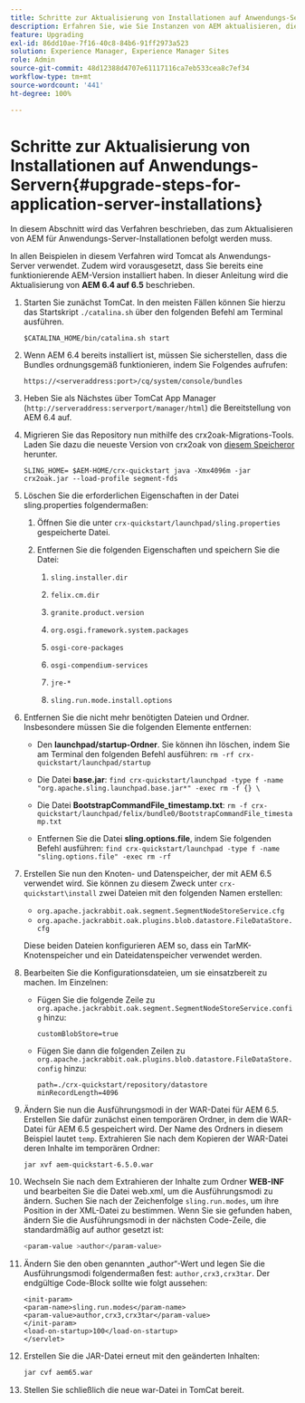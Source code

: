 ```yaml
---
title: Schritte zur Aktualisierung von Installationen auf Anwendungs-Servern
description: Erfahren Sie, wie Sie Instanzen von AEM aktualisieren, die über Anwendungs-Server bereitgestellt werden.
feature: Upgrading
exl-id: 86dd10ae-7f16-40c8-84b6-91ff2973a523
solution: Experience Manager, Experience Manager Sites
role: Admin
source-git-commit: 48d12388d4707e61117116ca7eb533cea8c7ef34
workflow-type: tm+mt
source-wordcount: '441'
ht-degree: 100%

---
```


# Schritte zur Aktualisierung von Installationen auf Anwendungs-Servern{#upgrade-steps-for-application-server-installations}

In diesem Abschnitt wird das Verfahren beschrieben, das zum Aktualisieren von AEM für Anwendungs-Server-Installationen befolgt werden muss.

In allen Beispielen in diesem Verfahren wird Tomcat als Anwendungs-Server verwendet. Zudem wird vorausgesetzt, dass Sie bereits eine funktionierende AEM-Version installiert haben. In dieser Anleitung wird die Aktualisierung von **AEM 6.4 auf 6.5** beschrieben.

1. Starten Sie zunächst TomCat. In den meisten Fällen können Sie hierzu das Startskript `./catalina.sh` über den folgenden Befehl am Terminal ausführen.

   ```shell
   $CATALINA_HOME/bin/catalina.sh start
   ```

1. Wenn AEM 6.4 bereits installiert ist, müssen Sie sicherstellen, dass die Bundles ordnungsgemäß funktionieren, indem Sie Folgendes aufrufen:

   ```shell
   https://<serveraddress:port>/cq/system/console/bundles
   ```

1. Heben Sie als Nächstes über TomCat App Manager (`http://serveraddress:serverport/manager/html`) die Bereitstellung von AEM 6.4 auf.

1. Migrieren Sie das Repository nun mithilfe des crx2oak-Migrations-Tools. Laden Sie dazu die neueste Version von crx2oak von [diesem Speicheror](https://repo1.maven.org/maven2/com/adobe/granite/crx2oak/) herunter.

   ```shell
   SLING_HOME= $AEM-HOME/crx-quickstart java -Xmx4096m -jar crx2oak.jar --load-profile segment-fds
   ```

1. Löschen Sie die erforderlichen Eigenschaften in der Datei sling.properties folgendermaßen:

   1. Öffnen Sie die unter `crx-quickstart/launchpad/sling.properties` gespeicherte Datei.
   1. Entfernen Sie die folgenden Eigenschaften und speichern Sie die Datei:

      1. `sling.installer.dir`

      1. `felix.cm.dir`

      1. `granite.product.version`

      1. `org.osgi.framework.system.packages`

      1. `osgi-core-packages`

      1. `osgi-compendium-services`

      1. `jre-*`

      1. `sling.run.mode.install.options`

1. Entfernen Sie die nicht mehr benötigten Dateien und Ordner. Insbesondere müssen Sie die folgenden Elemente entfernen:

   * Den **launchpad/startup-Ordner**. Sie können ihn löschen, indem Sie am Terminal den folgenden Befehl ausführen: `rm -rf crx-quickstart/launchpad/startup`

   * Die Datei **base.jar**: `find crx-quickstart/launchpad -type f -name "org.apache.sling.launchpad.base.jar*" -exec rm -f {} \`

   * Die Datei **BootstrapCommandFile_timestamp.txt**: `rm -f crx-quickstart/launchpad/felix/bundle0/BootstrapCommandFile_timestamp.txt`

   * Entfernen Sie die Datei **sling.options.file**, indem Sie folgenden Befehl ausführen: `find crx-quickstart/launchpad -type f -name "sling.options.file" -exec rm -rf`

1. Erstellen Sie nun den Knoten- und Datenspeicher, der mit AEM 6.5 verwendet wird. Sie können zu diesem Zweck unter `crx-quickstart\install` zwei Dateien mit den folgenden Namen erstellen:

   * `org.apache.jackrabbit.oak.segment.SegmentNodeStoreService.cfg`
   * `org.apache.jackrabbit.oak.plugins.blob.datastore.FileDataStore.cfg`

   Diese beiden Dateien konfigurieren AEM so, dass ein TarMK-Knotenspeicher und ein Dateidatenspeicher verwendet werden.

1. Bearbeiten Sie die Konfigurationsdateien, um sie einsatzbereit zu machen. Im Einzelnen:

   * Fügen Sie die folgende Zeile zu `org.apache.jackrabbit.oak.segment.SegmentNodeStoreService.config` hinzu:

     `customBlobStore=true`

   * Fügen Sie dann die folgenden Zeilen zu `org.apache.jackrabbit.oak.plugins.blob.datastore.FileDataStore.config` hinzu:

     ```
     path=./crx-quickstart/repository/datastore
     minRecordLength=4096
     ```

1. Ändern Sie nun die Ausführungsmodi in der WAR-Datei für AEM 6.5. Erstellen Sie dafür zunächst einen temporären Ordner, in dem die WAR-Datei für AEM 6.5 gespeichert wird. Der Name des Ordners in diesem Beispiel lautet `temp`. Extrahieren Sie nach dem Kopieren der WAR-Datei deren Inhalte im temporären Ordner:

   ```
   jar xvf aem-quickstart-6.5.0.war
   ```

1. Wechseln Sie nach dem Extrahieren der Inhalte zum Ordner **WEB-INF** und bearbeiten Sie die Datei web.xml, um die Ausführungsmodi zu ändern. Suchen Sie nach der Zeichenfolge `sling.run.modes`, um ihre Position in der XML-Datei zu bestimmen. Wenn Sie sie gefunden haben, ändern Sie die Ausführungsmodi in der nächsten Code-Zeile, die standardmäßig auf author gesetzt ist:

   ```bash
   <param-value >author</param-value>
   ```

1. Ändern Sie den oben genannten „author“-Wert und legen Sie die Ausführungsmodi folgendermaßen fest: `author,crx3,crx3tar`. Der endgültige Code-Block sollte wie folgt aussehen:

   ```
   <init-param>
   <param-name>sling.run.modes</param-name>
   <param-value>author,crx3,crx3tar</param-value>
   </init-param>
   <load-on-startup>100</load-on-startup>
   </servlet>
   ```

1. Erstellen Sie die JAR-Datei erneut mit den geänderten Inhalten:

   ```bash
   jar cvf aem65.war
   ```

1. Stellen Sie schließlich die neue war-Datei in TomCat bereit.
